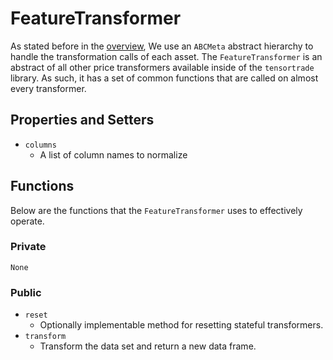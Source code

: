 # FeatureTransformer

As stated before in the [overview](../overview.md), We use an `ABCMeta` abstract hierarchy to handle the transformation calls of each asset. The `FeatureTransformer` is an abstract of all other price transformers available inside of the `tensortrade` library. As such, it has a set of common functions that are called on almost every transformer.

## Properties and Setters

- `columns`
  - A list of column names to normalize

## Functions

Below are the functions that the `FeatureTransformer` uses to effectively operate.

### Private

`None`

### Public

- `reset`
  - Optionally implementable method for resetting stateful transformers.
- `transform`
  - Transform the data set and return a new data frame.
